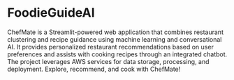 # FoodieGuideAI

 ChefMate is a Streamlit-powered web application that combines restaurant clustering and recipe guidance using machine learning and conversational AI. It provides personalized restaurant recommendations based on user preferences and assists with cooking recipes through an integrated chatbot. The project leverages AWS services for data storage, processing, and deployment. Explore, recommend, and cook with ChefMate!
